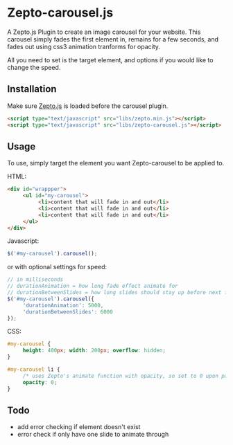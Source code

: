 # Zepto-carousel.js 

A Zepto.js Plugin to create an image carousel for your website. This carousel simply fades the first element in, remains for a few seconds, and fades out using css3 animation tranforms for opacity.

All you need to set is the target element, and options if you would like to change the speed.


## Installation 

Make sure [Zepto.js](http://zeptojs.com/) is loaded before the carousel plugin.

``` html
<script type="text/javascript" src="libs/zepto.min.js"></script>
<script type="text/javascript" src="libs/zepto-carousel.js"></script>
```


## Usage 

To use, simply target the element you want Zepto-carousel to be applied to. 

HTML:

``` html
<div id="wrappper">
     <ul id="my-carousel">
          <li>content that will fade in and out</li>
          <li>content that will fade in and out</li>
          <li>content that will fade in and out</li>
     </ul>
</div>
```

Javascript:

``` javascript
$('#my-carousel').carousel();
```

or with optional settings for speed:

``` javascript
// in milliseconds
// durationAnimation = how long fade effect animate for
// durationBetweenSlides = how long slides should stay up before next fade animation
$('#my-carousel').carousel({
     'durationAnimation': 5000,
     'durationBetweenSlides': 6000
});
```

CSS:

``` css
#my-carousel { 
     height: 400px; width: 200px; overflow: hidden; 
}

#my-carousel li { 
     /* uses Zepto's animate function with opacity, so set to 0 upon page load */
     opacity: 0; 
}
```


## Todo

* add error checking if element doesn't exist
* error check if only have one slide to animate through
